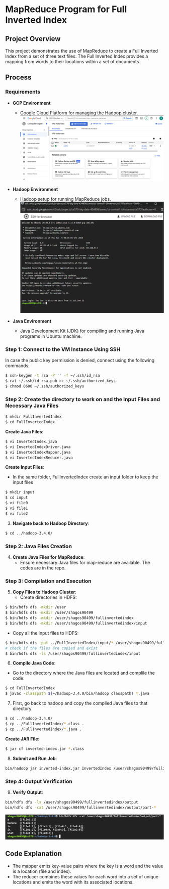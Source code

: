 # MapReduce Program for Full Inverted Index

## Project Overview

This project demonstrates the use of MapReduce to create a Full Inverted Index from a set of three text files. The Full Inverted Index provides a mapping from words to their locations within a set of documents.

## Process

### Requirements

- **GCP Environment**
  - Google Cloud Platform for managing the Hadoop cluster.
  ![GCP VM instance](img1.png)
  
- **Hadoop Environment**
  - Hadoop setup for running MapReduce jobs.
  ![Hadoop](img2.png)

- **Java Environment**
  - Java Development Kit (JDK) for compiling and running Java programs in Ubuntu machine.

### Step 1: Connect to the VM Instance Using SSH

In case the public key permission is denied, connect using the following commands:
```sh
$ ssh-keygen -t rsa -P '' -f ~/.ssh/id_rsa
$ cat ~/.ssh/id_rsa.pub >> ~/.ssh/authorized_keys
$ chmod 0600 ~/.ssh/authorized_keys
```

### Step 2: Create the directory to work on and the Input Files and Necessary Java Files
```sh
$ mkdir FullInvertedIndex
$ cd FullInvertedIndex

```

**Create Java Files**:
```sh
$ vi InvertedIndex.java
$ vi InvertedIndexDriver.java
$ vi InvertedIndexMapper.java
$ vi InvertedIndexReducer.java
```


 **Create Input Files**:
 - In the same folder, FullInvertedIndex create an input folder to keep the input files
```sh
$ mkdir input
$ cd input
$ vi file0
$ vi file1
$ vi file2
```

3. **Navigate back to Hadoop Directory**:
```sh
$ cd ../hadoop-3.4.0/
```

### Step 2: Java Files Creation

4. **Create Java Files for MapReduce**:
    - Ensure necessary Java files for map-reduce are available. The codes are in the repo.

### Step 3: Compilation and Execution

5. **Copy Files to Hadoop Cluster**:
    - Create directories in HDFS:
```sh
$ bin/hdfs dfs -mkdir /user
$ bin/hdfs dfs -mkdir /user/shagos90499
$ bin/hdfs dfs -mkdir /user/shagos90499/fullinvertedindex
$ bin/hdfs dfs -mkdir /user/shagos90499/fullinvertedindex/input
```
- Copy all the input files to HDFS:
```sh
$ bin/hdfs dfs -put ../FullInvertedIndex/input/* /user/shagos90499/fullinvertedindex/input
# check if the files are copied and exist
$ bin/hdfs dfs -ls /user/shagos90499/fullinvertedindex/input
```


6. **Compile Java Code**:
- Go to the directory where the Java files are located and complile the code:
```sh
$ cd FullInvertedIndex
$ javac -classpath $(~/hadoop-3.4.0/bin/hadoop classpath) *.java
```

7.  First, go back to hadoop and copy the complied Java files to that directory
```sh
$ cd ../hadoop-3.4.0/
$ cp ../FullInvertedIndex/*.class .
$ cp ../FullInvertedIndex/*.java .
```

 **Create JAR File**:
```sh
$ jar cf inverted-index.jar *.class
```

8. **Submit and Run Job**:
```sh
bin/hadoop jar inverted-index.jar InvertedIndex /user/shagos90499/fullinvertedindex/input /user/shagos90499/fullinvertedindex/output
```

### Step 4: Output Verification

9. **Verify Output**:
```sh
bin/hdfs dfs -ls /user/shagos90499/fullinvertedindex/output
bin/hdfs dfs -cat /user/shagos90499/fullinvertedindex/output/part-*
```
![Output of MapReduce Program](image-1.png)

## Code Explanation

- The mapper emits key-value pairs where the key is a word and the value is a location (file and index).
- The reducer combines these values for each word into a set of unique locations and emits the word with its associated locations.


